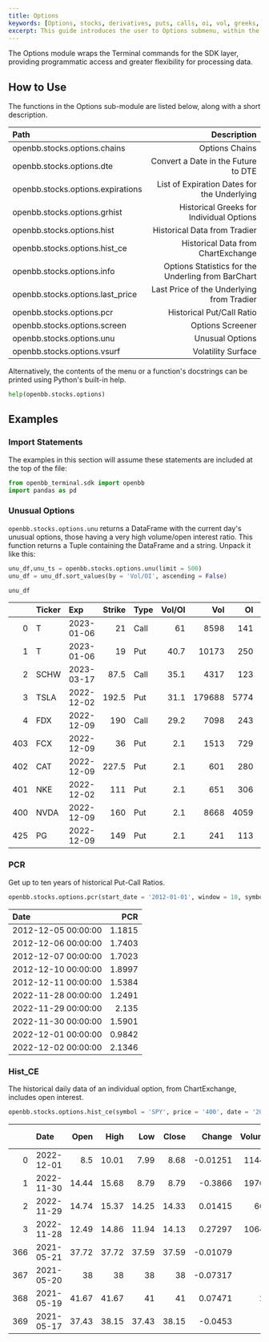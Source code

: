 ```yaml
---
title: Options
keywords: [Options, stocks, derivatives, puts, calls, oi, vol, greeks, voi, volatility, vsurf, chains, parity, binom, screen, pricing, hedge, pcr, info, hist, grhist, plot, parity]
excerpt: This guide introduces the user to Options submenu, within the Stocks menu.
---
```


The Options module wraps the Terminal commands for the SDK layer, providing programmatic access and greater flexibility for processing data.

## How to Use

The functions in the Options sub-module are listed below, along with a short description.

|Path |Description |
|:----|-----------:|
|openbb.stocks.options.chains |Options Chains |
|openbb.stocks.options.dte |Convert a Date in the Future to DTE |
|openbb.stocks.options.expirations |List of Expiration Dates for the Underlying |
|openbb.stocks.options.grhist |Historical Greeks for Individual Options |
|openbb.stocks.options.hist |Historical Data from Tradier |
|openbb.stocks.options.hist_ce |Historical Data from ChartExchange |
|openbb.stocks.options.info |Options Statistics for the Underling from BarChart |
|openbb.stocks.options.last_price |Last Price of the Underlying from Tradier |
|openbb.stocks.options.pcr |Historical Put/Call Ratio |
|openbb.stocks.options.screen |Options Screener |
|openbb.stocks.options.unu |Unusual Options |
|openbb.stocks.options.vsurf |Volatility Surface |

Alternatively, the contents of the menu or a function's docstrings can be printed using Python's built-in help.

```python
help(openbb.stocks.options)
```

## Examples

### Import Statements

The examples in this section will assume these statements are included at the top of the file:

```python
from openbb_terminal.sdk import openbb
import pandas as pd
```

### Unusual Options

`openbb.stocks.options.unu` returns a DataFrame with the current day's unusual options, those having a very high volume/open interest ratio. This function returns a Tuple containing the DataFrame and a string. Unpack it like this:

```python
unu_df,unu_ts = openbb.stocks.options.unu(limit = 500)
unu_df = unu_df.sort_values(by = 'Vol/OI', ascending = False)

unu_df
```

|    | Ticker   | Exp        |   Strike | Type   |   Vol/OI |    Vol |   OI |   Bid |   Ask |
|---:|:---------|:-----------|---------:|:-------|---------:|-------:|-----:|------:|------:|
|  0 | T        | 2023-01-06 |     21   | Call   |     61   |   8598 |  141 |  0.03 |  0.04 |
|  1 | T        | 2023-01-06 |     19   | Put    |     40.7 |  10173 |  250 |  0.39 |  0.42 |
|  2 | SCHW     | 2023-03-17 |     87.5 | Call   |     35.1 |   4317 |  123 |  3.2  |  3.35 |
|  3 | TSLA     | 2022-12-02 |    192.5 | Put    |     31.1 | 179688 | 5774 |  0.01 |  0.02 |
|  4 | FDX      | 2022-12-09 |    190   | Call   |     29.2 |   7098 |  243 |  0.67 |  0.69 |
| 403 | FCX      | 2022-12-09 |     36   | Put    |      2.1 |  1513 |  729 |  0.04 |  0.06 |
| 402 | CAT      | 2022-12-09 |    227.5 | Put    |      2.1 |   601 |  280 |  0.94 |  1.14 |
| 401 | NKE      | 2022-12-02 |    111   | Put    |      2.1 |   651 |  306 |  0    |  0.01 |
| 400 | NVDA     | 2022-12-09 |    160   | Put    |      2.1 |  8668 | 4059 |  1.06 |  1.08 |
| 425 | PG       | 2022-12-09 |    149   | Put    |      2.1 |   241 |  113 |  0.64 |  0.69 |

### PCR

Get up to ten years of historical Put-Call Ratios.

```python
openbb.stocks.options.pcr(start_date = '2012-01-01', window = 10, symbol = 'SPY')
```

| Date                |    PCR |
|:--------------------|-------:|
| 2012-12-05 00:00:00 | 1.1815 |
| 2012-12-06 00:00:00 | 1.7403 |
| 2012-12-07 00:00:00 | 1.7023 |
| 2012-12-10 00:00:00 | 1.8997 |
| 2012-12-11 00:00:00 | 1.5384 |
| 2022-11-28 00:00:00 | 1.2491 |
| 2022-11-29 00:00:00 | 2.135  |
| 2022-11-30 00:00:00 | 1.5901 |
| 2022-12-01 00:00:00 | 0.9842 |
| 2022-12-02 00:00:00 | 2.1346 |

### Hist_CE

The historical daily data of an individual option, from ChartExchange, includes open interest.

```python
openbb.stocks.options.hist_ce(symbol = 'SPY', price = '400', date = '2023-01-20', call = False)
```

|    | Date       |   Open |   High |   Low |   Close |   Change |   Volume |   Open Interest |   Change Since |
|---:|:-----------|-------:|-------:|------:|--------:|---------:|---------:|----------------:|---------------:|
|  0 | 2022-12-01 |   8.5  |  10.01 |  7.99 |    8.68 | -0.01251 |    11443 |           47690 |        0       |
|  1 | 2022-11-30 |  14.44 |  15.68 |  8.79 |    8.79 | -0.3866  |    19763 |           46218 |       -0.01251 |
|  2 | 2022-11-29 |  14.74 |  15.37 | 14.25 |   14.33 |  0.01415 |      666 |           45105 |       -0.39428 |
|  3 | 2022-11-28 |  12.49 |  14.86 | 11.94 |   14.13 |  0.27297 |    10643 |           45828 |       -0.3857  |
| 366 | 2021-05-21 |  37.72 |  37.72 | 37.59 |   37.59 | -0.01079 |        5 |               0 |       -0.76909 |
| 367 | 2021-05-20 |  38    |  38    | 38    |   38    | -0.07317 |        2 |               0 |       -0.77158 |
| 368 | 2021-05-19 |  41.67 |  41.67 | 41    |   41    |  0.07471 |       26 |               0 |       -0.78829 |
| 369 | 2021-05-17 |  37.43 |  38.15 | 37.43 |   38.15 | -0.0453  |        3 |               0 |       -0.77248 |
